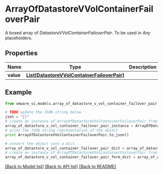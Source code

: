 # ArrayOfDatastoreVVolContainerFailoverPair

A boxed array of *DatastoreVVolContainerFailoverPair*. To be used in *Any* placeholders. 

## Properties
Name | Type | Description | Notes
------------ | ------------- | ------------- | -------------
**value** | [**List[DatastoreVVolContainerFailoverPair]**](DatastoreVVolContainerFailoverPair.md) |  | 

## Example

```python
from vmware_vi.models.array_of_datastore_v_vol_container_failover_pair import ArrayOfDatastoreVVolContainerFailoverPair

# TODO update the JSON string below
json = "{}"
# create an instance of ArrayOfDatastoreVVolContainerFailoverPair from a JSON string
array_of_datastore_v_vol_container_failover_pair_instance = ArrayOfDatastoreVVolContainerFailoverPair.from_json(json)
# print the JSON string representation of the object
print ArrayOfDatastoreVVolContainerFailoverPair.to_json()

# convert the object into a dict
array_of_datastore_v_vol_container_failover_pair_dict = array_of_datastore_v_vol_container_failover_pair_instance.to_dict()
# create an instance of ArrayOfDatastoreVVolContainerFailoverPair from a dict
array_of_datastore_v_vol_container_failover_pair_form_dict = array_of_datastore_v_vol_container_failover_pair.from_dict(array_of_datastore_v_vol_container_failover_pair_dict)
```
[[Back to Model list]](../README.md#documentation-for-models) [[Back to API list]](../README.md#documentation-for-api-endpoints) [[Back to README]](../README.md)


